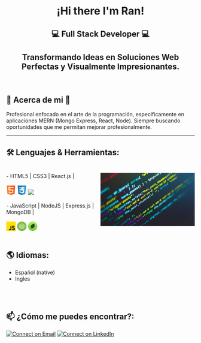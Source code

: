 <h1 align="center">¡Hi there I'm Ran! </h1>
<h2 align="center">💻 Full Stack Developer 💻 </h2>
<h2 align="center">Transformando Ideas en Soluciones Web Perfectas y Visualmente Impresionantes.</h2>
<br />
<h2>💯 Acerca de mi 💯</h2>
Profesional enfocado en el arte de la programación, especificamente en aplicaciones MERN (Mongo Express, React, Node).
Siempre buscando oportunidades que me permitan mejorar profesionalmente.

<br />
<hr />

  <h2> 🛠 Lenguajes & Herramientas:</h2>
  <br />
   <img align="right" width="50%" src="https://github.com/charinwolf/charinwolf/blob/main/Logos/codgo.jpg">
-  HTML5 | CSS3 | React.js |  
 <br />
 <br />
 <code><img src="https://github.com/charinwolf/charinwolf/blob/main/Logos/html.png" width="5%"></code> 
 <code><img src="https://github.com/charinwolf/charinwolf/blob/main/Logos/ccs3.png" width="5%"></code>
 <code><img src="https://www.vectorlogo.zone/logos/reactjs/reactjs-icon.svg" width="5%"></code>
 <br />
 <br />
-  JavaScript | NodeJS | Express.js | MongoDB |
  <br />
  <br />
<code><img src="https://github.com/charinwolf/charinwolf/blob/main/Logos/js.png" width="5%"></code>
<code><img width="5%" src="https://github.com/charinwolf/charinwolf/blob/main/Logos/node.png"></code> 
<code><img width="5%" src="https://github.com/charinwolf/charinwolf/blob/main/Logos/mongo.png"></code>
 <br />
 <br />

<h2>🌎 Idiomas: </h2>

- Español (native)
- Ingles
<br /> 
<br />

<h2>📫 ¿Cómo me puedes encontrar?:</h2>

[![Connect on Email](https://img.shields.io/badge/Email-Randy%20Leon-bluee)](mailto:rcharinwolf@gmail.com)
[![Connect on LinkedIn](https://img.shields.io/badge/--linkedin?label=LinkedIn&logo=LinkedIn&style=social)](https://www.linkedin.com/in/randy-leon-charinga/)


<!--
**charinwolf/charinwolf** is a ✨ _special_ ✨ repository because its `README.md` (this file) appears on your GitHub profile.

Here are some ideas to get you started:

- 🔭 I’m currently working on ...
- 🌱 I’m currently learning ...
- 👯 I’m looking to collaborate on ...
- 🤔 I’m looking for help with ...
- 💬 Ask me about ...
- 📫 How to reach me: ...
- 😄 Pronouns: ...
- ⚡ Fun fact: ...
-->
